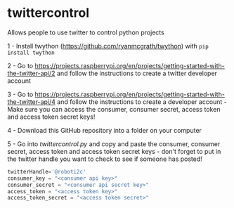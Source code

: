 # twittercontrol
Allows people to use twitter to control python projects

1 - Install twython (https://github.com/ryanmcgrath/twython) with ```pip install twython```

2 - Go to https://projects.raspberrypi.org/en/projects/getting-started-with-the-twitter-api/2 and follow the instructions to create a twitter developer account

3 - Go to https://projects.raspberrypi.org/en/projects/getting-started-with-the-twitter-api/4 and follow the instructions to create a developer account - Make sure you can access the consumer, consumer secret, access token and access token secret keys!

4 - Download this GitHub repository into a folder on your computer

5 - Go into *twittercontrol.py* and copy and paste the consumer, consumer secret, access token and access token secret keys - don't forget to put in the twitter handle you want to check to see if someone has posted!

```python
twitterHandle='@roboti2c'
consumer_key = "<consumer api key>"
consumer_secret = "<consumer api secret key>"
access_token = "<access token key>"
access_token_secret = "<access token secret>"
```


